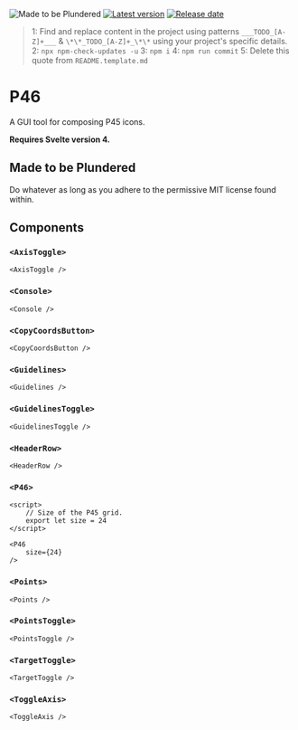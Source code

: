![Made to be Plundered](https://img.shields.io/badge/Made%20to%20be%20Plundered-royalblue)
[![Latest version](https://img.shields.io/github/v/release/PaulioRandall/p46)](https://github.com/PaulioRandall/p46/releases)
[![Release date](https://img.shields.io/github/release-date/PaulioRandall/p46)](https://github.com/PaulioRandall/p46/releases)

> 1: Find and replace content in the project using patterns `___TODO_[A-Z]+___` & `\*\*_TODO_[A-Z]+_\*\*` using your project's specific details.
> 2: `npx npm-check-updates -u`
> 3: `npm i`
> 4: `npm run commit`
> 5: Delete this quote from `README.template.md`

# P46

A GUI tool for composing P45 icons.

**Requires Svelte version 4.**

## Made to be Plundered

Do whatever as long as you adhere to the permissive MIT license found within.

## Components

### `<AxisToggle>`

```svelte
<AxisToggle />
```

### `<Console>`

```svelte
<Console />
```

### `<CopyCoordsButton>`

```svelte
<CopyCoordsButton />
```

### `<Guidelines>`

```svelte
<Guidelines />
```

### `<GuidelinesToggle>`

```svelte
<GuidelinesToggle />
```

### `<HeaderRow>`

```svelte
<HeaderRow />
```

### `<P46>`

```svelte
<script>
	// Size of the P45 grid.
	export let size = 24
</script>
```

```svelte
<P46
	size={24}
/>
```

### `<Points>`

```svelte
<Points />
```

### `<PointsToggle>`

```svelte
<PointsToggle />
```

### `<TargetToggle>`

```svelte
<TargetToggle />
```

### `<ToggleAxis>`

```svelte
<ToggleAxis />
```
